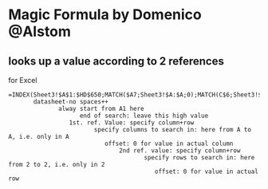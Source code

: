 # Magic Formula by Domenico @Alstom
## looks up a value according to 2 references

for Excel

``` Excel
=INDEX(Sheet3!$A$1:$HD$650;MATCH($A7;Sheet3!$A:$A;0);MATCH(C$6;Sheet3!$2:$2;0))
       datasheet-no spaces++
              alway start from A1 here
                    end of search: leave this high value
				 1st. ref. Value: specify column+row
					    specify columns to search in: here from A to A, i.e. only in A
						   offset: 0 for value in actual column
							   2nd ref. value: specify column+row
								      specify rows to search in: here from 2 to 2, i.e. only in 2
									     offset: 0 for value in actual row
```
